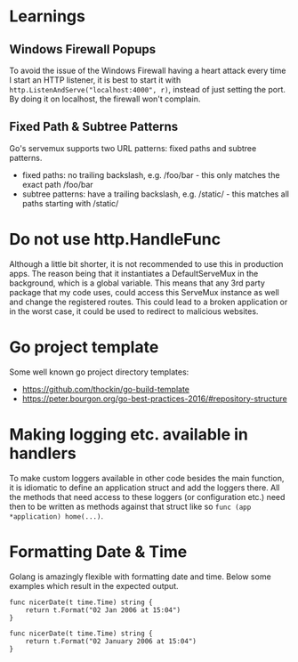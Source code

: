 # Learnings

## Windows Firewall Popups
To avoid the issue of the Windows Firewall having a heart attack every time I start an HTTP listener, it is best to start it with `http.ListenAndServe("localhost:4000", r)`, instead of just setting the port. By doing it on localhost, the firewall won't complain.

## Fixed Path & Subtree Patterns
Go's servemux supports two URL patterns: fixed paths and subtree patterns.
* fixed paths: no trailing backslash, e.g. /foo/bar - this only matches the exact path /foo/bar
* subtree patterns: have a trailing backslash, e.g. /static/ - this matches all paths starting with /static/

# Do not use http.HandleFunc
Although a little bit shorter, it is not recommended to use this in production apps. The reason being that it instantiates a DefaultServeMux in the background, which is a global variable. This means that any 3rd party package that my code uses, could access this ServeMux instance as well and change the registered routes. This could lead to a broken application or in the worst case, it could be used to redirect to malicious websites.

# Go project template
Some well known go project directory templates:
* https://github.com/thockin/go-build-template
* https://peter.bourgon.org/go-best-practices-2016/#repository-structure

# Making logging etc. available in handlers
To make custom loggers available in other code besides the main function, it is idiomatic to define an application struct and add the loggers there. All the methods that need access to these loggers (or configuration etc.) need then to be written as methods against that struct like so `func (app *application) home(...)`.

# Formatting Date & Time
Golang is amazingly flexible with formatting date and time. Below some examples which result in the expected output.

```
func nicerDate(t time.Time) string {
	return t.Format("02 Jan 2006 at 15:04")
}
```

```
func nicerDate(t time.Time) string {
	return t.Format("02 January 2006 at 15:04")
}
```